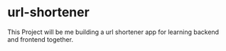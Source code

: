 # url-shortener
This Project will be me building a url shortener app for learning backend and frontend together.
